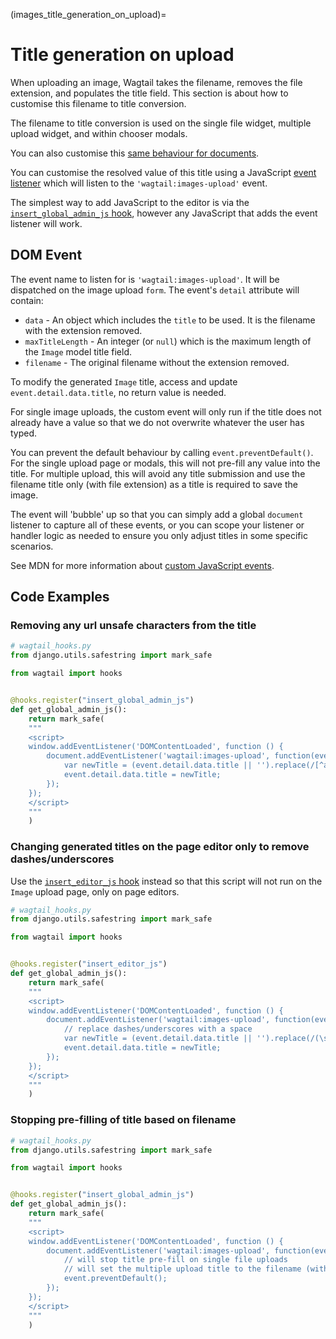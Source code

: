 (images_title_generation_on_upload)=

# Title generation on upload

When uploading an image, Wagtail takes the filename, removes the file extension, and populates the title field. This section is about how to customise this filename to title conversion.

The filename to title conversion is used on the single file widget, multiple upload widget, and within chooser modals.

You can also customise this [same behaviour for documents](../documents/title_generation_on_upload).

You can customise the resolved value of this title using a JavaScript [event listener](https://developer.mozilla.org/en-US/docs/Web/API/EventTarget/addEventListener) which will listen to the `'wagtail:images-upload'` event.

The simplest way to add JavaScript to the editor is via the [`insert_global_admin_js` hook](insert_global_admin_js), however any JavaScript that adds the event listener will work.

## DOM Event

The event name to listen for is `'wagtail:images-upload'`. It will be dispatched on the image upload `form`. The event's `detail` attribute will contain:

-   `data` - An object which includes the `title` to be used. It is the filename with the extension removed.
-   `maxTitleLength` - An integer (or `null`) which is the maximum length of the `Image` model title field.
-   `filename` - The original filename without the extension removed.

To modify the generated `Image` title, access and update `event.detail.data.title`, no return value is needed.

For single image uploads, the custom event will only run if the title does not already have a value so that we do not overwrite whatever the user has typed.

You can prevent the default behaviour by calling `event.preventDefault()`. For the single upload page or modals, this will not pre-fill any value into the title. For multiple upload, this will avoid any title submission and use the filename title only (with file extension) as a title is required to save the image.

The event will 'bubble' up so that you can simply add a global `document` listener to capture all of these events, or you can scope your listener or handler logic as needed to ensure you only adjust titles in some specific scenarios.

See MDN for more information about [custom JavaScript events](https://developer.mozilla.org/en-US/docs/Web/Events/Creating_and_triggering_events).

## Code Examples

### Removing any url unsafe characters from the title

```python
# wagtail_hooks.py
from django.utils.safestring import mark_safe

from wagtail import hooks


@hooks.register("insert_global_admin_js")
def get_global_admin_js():
    return mark_safe(
    """
    <script>
    window.addEventListener('DOMContentLoaded', function () {
        document.addEventListener('wagtail:images-upload', function(event) {
            var newTitle = (event.detail.data.title || '').replace(/[^a-zA-Z0-9\s-]/g, "");
            event.detail.data.title = newTitle;
        });
    });
    </script>
    """
    )
```

### Changing generated titles on the page editor only to remove dashes/underscores

Use the [`insert_editor_js` hook](insert_editor_js) instead so that this script will not run on the `Image` upload page, only on page editors.

```python
# wagtail_hooks.py
from django.utils.safestring import mark_safe

from wagtail import hooks


@hooks.register("insert_editor_js")
def get_global_admin_js():
    return mark_safe(
    """
    <script>
    window.addEventListener('DOMContentLoaded', function () {
        document.addEventListener('wagtail:images-upload', function(event) {
            // replace dashes/underscores with a space
            var newTitle = (event.detail.data.title || '').replace(/(\s|_|-)/g, " ");
            event.detail.data.title = newTitle;
        });
    });
    </script>
    """
    )
```

### Stopping pre-filling of title based on filename

```python
# wagtail_hooks.py
from django.utils.safestring import mark_safe

from wagtail import hooks


@hooks.register("insert_global_admin_js")
def get_global_admin_js():
    return mark_safe(
    """
    <script>
    window.addEventListener('DOMContentLoaded', function () {
        document.addEventListener('wagtail:images-upload', function(event) {
            // will stop title pre-fill on single file uploads
            // will set the multiple upload title to the filename (with extension)
            event.preventDefault();
        });
    });
    </script>
    """
    )
```
